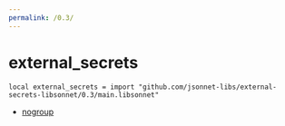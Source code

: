 ```yaml
---
permalink: /0.3/
---
```


# external_secrets

```jsonnet
local external_secrets = import "github.com/jsonnet-libs/external-secrets-libsonnet/0.3/main.libsonnet"
```



* [nogroup](nogroup/index.md)
